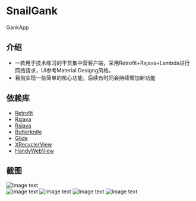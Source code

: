 # SnailGank
GankApp

## 介绍
- 一款用于技术练习的干货集中营客户端，采用Retrofit+Rxjava+Lambda进行网络请求，UI参考Material Designg风格。
- 目前实现一些简单的核心功能，后续有时间会持续增加新功能

## 依赖库
- [Retrofit](https://github.com/square/retrofit)
- [Rxjava](https://github.com/ReactiveX/RxJava)
- [Rxjava](https://github.com/square/okhttp)
- [Butterknife](https://github.com/JakeWharton/butterknife)
- [Glide](https://github.com/bumptech/glide)
- [XRecyclerView](https://github.com/jianghejie/XRecyclerView)
- [HandyWebView](https://github.com/BeijingSnail/HandyWebView)


## 截图

![Image text](https://github.com/BeijingSnail/SnailGank/blob/master/images/android.png)  
![Image text](https://github.com/BeijingSnail/SnailGank/blob/master/images/sideslip.png)
![Image text](https://github.com/BeijingSnail/SnailGank/blob/master/images/welfare.png)
![Image text](https://github.com/BeijingSnail/SnailGank/blob/master/images/res.png)
![Image text](https://github.com/BeijingSnail/SnailGank/blob/master/images/about.png)





